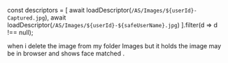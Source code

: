 
const descriptors = [
    await loadDescriptor(`/AS/Images/${userId}-Captured.jpg`),
    await loadDescriptor(`/AS/Images/${userId}-${safeUserName}.jpg`)
].filter(d => d !== null);

when i delete the image from my folder Images but it holds the image may be in browser and shows face matched .

